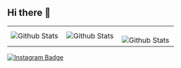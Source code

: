 ## Hi there 👋
<table>
  <tr>
    <td>
      <img
        align="left"
        src="https://github-readme-stats.vercel.app/api?username=ThailaSchmidt&theme=dracula&hide_border=false&include_all_commits=true"
        alt="Github Stats"
      />
    </td>
    <td>
      <img
        align="left"
        src="https://github-readme-stats.vercel.app/api/top-langs/?username=ThailaSchmidt&theme=dracula&hide_border=false&include_all_commits=true&count_private=true&layout=compact"
        alt="Github Stats"
      />
    </td>
    <td>
      <br />
      <img
        align="left"
        src="https://github-readme-streak-stats.herokuapp.com/?user=ThailaSchmidt&theme=dark&hide_border=false"
        alt="Github Stats"
      />
    </td>
  </tr>
</table>

[![Instagram Badge](https://img.shields.io/badge/Instagram-E4405F?style=for-the-badge&logo=instagram&logoColor=white)](https://www.instagram.com/)

